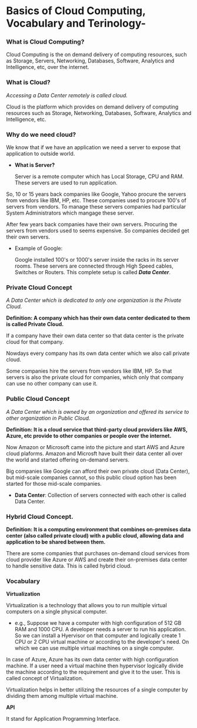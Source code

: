 # Basics of Cloud Computing, Vocabulary and Terinology-

### What is Cloud Computing?

Cloud Computing is the on demand delivery of computing resources, such as Storage, Servers, Networking, Databases, Software, Analytics and Intelligence, etc, over the internet.

### What is Cloud?

_Accessing a Data Center remotely is called cloud._

Cloud is the platform which provides on demand delivery of computing resources such as Storage, Networking, Databases, Software, Analytics and Intelligence, etc.

### Why do we need cloud?

We know that if we have an application we need a server to expose that application to outside world.

- **What is Server?**

  Server is a remote computer which has Local Storage, CPU and RAM. These servers are used to run application.

So, 10 or 15 years back companies like Google, Yahoo procure the servers from vendors like IBM, HP, etc. These companies used to procure 100's of servers from vendors. To manage these servers companies had particular System Administrators which mangage these server. 

After few years back companies have their own servers. Procuring the servers from vendors used to seems expensive. So companies decided get their own servers.

- Example of Google:

  Google installed 100's or 1000's server inside the racks in its server rooms. These servers are connected through High Speed cables, Switches or Routers. This complete setup is called **_Data Center_**.

### Private Cloud Concept

_A Data Center which is dedicated to only one organization is the Private Cloud._

**Definition: A company which has their own data center dedicated to them is called Private Cloud.**

If a company have their own data center so that data center is the private cloud for that company.

Nowdays every company has its own data center which we also call private cloud.

Some companies hire the servers from vendors like IBM, HP. So that servers is also the private cloud for companies, which only that company can use no other company can use it.

### Public Cloud Concept

_A Data Center which is owned by an organization and offered its service to other organization in Public Cloud._

**Definition: It is a cloud service that third-party cloud providers like AWS, Azure, etc provide to other companies or people over the internet.**

Now Amazon or Microsoft came into the picture and start AWS and Azure cloud plaforms. Amazon and Microsft have built their data center all over the world and started offering on-demand servers. 

Big companies like Google can afford their own private cloud (Data Center), but mid-scale companies cannot, so this public cloud option has been started for those mid-scale companies.

- **Data Center**: Collection of servers connected with each other is called Data Center.

### Hybrid Cloud Concept.

**Definition: It is a computing environment that combines on-premises data center (also called private cloud) with a public cloud, allowing data and application to be shared between them.**

There are some companies that purchases on-demand cloud services from cloud provider like Azure or AWS and create their on-premises data center to handle sensitive data. This is called hybrid cloud.

### Vocabulary

**Virtualization**

Virtualization is a technology that allows you to run multiple virtual computers on a single physical computer.

- e.g., Suppose we have a computer with high configuration of 512 GB RAM and 1000 CPU. A developer needs a server to run his application. So we can install a Hyervisor on that computer and logically create 1 CPU or 2 CPU virtual machine or according to the developer's need. On which we can use multiple virtual machines on a single computer.

In case of Azure,  Azure has its own data center with high configuration machine. If a user need a virtual machine then hypervisor logically divide the machine according to the requirement and give it to the user. This is called concept of Virtualization.

Virtualization helps in better utilizing the resources of a single computer by dividing them among multiple virtual machine.

**API**

It stand for Application Programming Interface.
